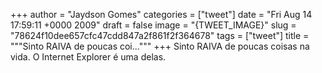 
+++
author = "Jaydson Gomes"
categories = ["tweet"]
date = "Fri Aug 14 17:59:11 +0000 2009"
draft = false
image = "{TWEET_IMAGE}"
slug = "78624f10dee657cfc47cdd847a2f861f2f364678"
tags = ["tweet"]
title = """Sinto RAIVA de poucas coi..."""
+++
Sinto RAIVA de poucas coisas na vida. O Internet Explorer é uma delas.
